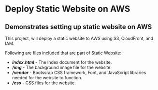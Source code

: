 # Deploy Static Website on AWS
## Demonstrates setting up static website on AWS

This project, will deploy a static website to AWS using S3, CloudFront, and IAM.

Following are files included that are part of Static Website: 

* _**index.html**_ - The Index document for the website.
* _**/img**_ - The background image file for the website.
* _**/vendor**_ - Bootssrap CSS framework, Font, and JavaScript libraries needed for the website to function.
* _**/css**_ - CSS files for the website.


